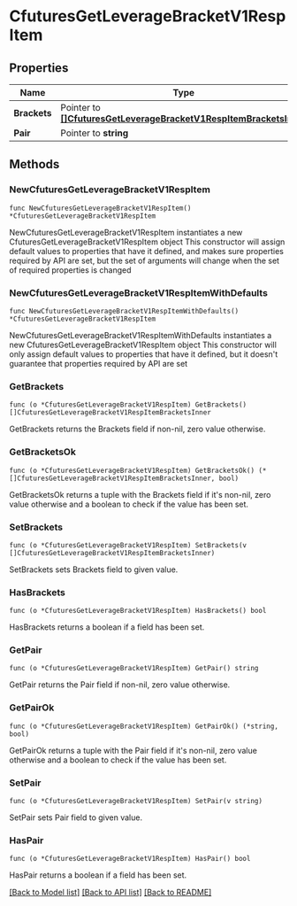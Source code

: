 # CfuturesGetLeverageBracketV1RespItem

## Properties

Name | Type | Description | Notes
------------ | ------------- | ------------- | -------------
**Brackets** | Pointer to [**[]CfuturesGetLeverageBracketV1RespItemBracketsInner**](CfuturesGetLeverageBracketV1RespItemBracketsInner.md) |  | [optional] 
**Pair** | Pointer to **string** |  | [optional] 

## Methods

### NewCfuturesGetLeverageBracketV1RespItem

`func NewCfuturesGetLeverageBracketV1RespItem() *CfuturesGetLeverageBracketV1RespItem`

NewCfuturesGetLeverageBracketV1RespItem instantiates a new CfuturesGetLeverageBracketV1RespItem object
This constructor will assign default values to properties that have it defined,
and makes sure properties required by API are set, but the set of arguments
will change when the set of required properties is changed

### NewCfuturesGetLeverageBracketV1RespItemWithDefaults

`func NewCfuturesGetLeverageBracketV1RespItemWithDefaults() *CfuturesGetLeverageBracketV1RespItem`

NewCfuturesGetLeverageBracketV1RespItemWithDefaults instantiates a new CfuturesGetLeverageBracketV1RespItem object
This constructor will only assign default values to properties that have it defined,
but it doesn't guarantee that properties required by API are set

### GetBrackets

`func (o *CfuturesGetLeverageBracketV1RespItem) GetBrackets() []CfuturesGetLeverageBracketV1RespItemBracketsInner`

GetBrackets returns the Brackets field if non-nil, zero value otherwise.

### GetBracketsOk

`func (o *CfuturesGetLeverageBracketV1RespItem) GetBracketsOk() (*[]CfuturesGetLeverageBracketV1RespItemBracketsInner, bool)`

GetBracketsOk returns a tuple with the Brackets field if it's non-nil, zero value otherwise
and a boolean to check if the value has been set.

### SetBrackets

`func (o *CfuturesGetLeverageBracketV1RespItem) SetBrackets(v []CfuturesGetLeverageBracketV1RespItemBracketsInner)`

SetBrackets sets Brackets field to given value.

### HasBrackets

`func (o *CfuturesGetLeverageBracketV1RespItem) HasBrackets() bool`

HasBrackets returns a boolean if a field has been set.

### GetPair

`func (o *CfuturesGetLeverageBracketV1RespItem) GetPair() string`

GetPair returns the Pair field if non-nil, zero value otherwise.

### GetPairOk

`func (o *CfuturesGetLeverageBracketV1RespItem) GetPairOk() (*string, bool)`

GetPairOk returns a tuple with the Pair field if it's non-nil, zero value otherwise
and a boolean to check if the value has been set.

### SetPair

`func (o *CfuturesGetLeverageBracketV1RespItem) SetPair(v string)`

SetPair sets Pair field to given value.

### HasPair

`func (o *CfuturesGetLeverageBracketV1RespItem) HasPair() bool`

HasPair returns a boolean if a field has been set.


[[Back to Model list]](../README.md#documentation-for-models) [[Back to API list]](../README.md#documentation-for-api-endpoints) [[Back to README]](../README.md)



